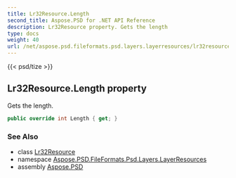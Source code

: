 ```yaml
---
title: Lr32Resource.Length
second_title: Aspose.PSD for .NET API Reference
description: Lr32Resource property. Gets the length
type: docs
weight: 40
url: /net/aspose.psd.fileformats.psd.layers.layerresources/lr32resource/length/
---
```

{{< psd/tize >}}
## Lr32Resource.Length property

Gets the length.

```csharp
public override int Length { get; }
```

### See Also

* class [Lr32Resource](../)
* namespace [Aspose.PSD.FileFormats.Psd.Layers.LayerResources](../../lr32resource/)
* assembly [Aspose.PSD](../../../)


